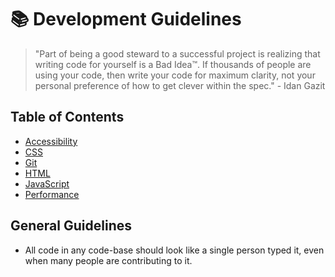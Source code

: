 # 📚 Development Guidelines

> "Part of being a good steward to a successful project is realizing that
> writing code for yourself is a Bad Idea™. If thousands of people are using
> your code, then write your code for maximum clarity, not your personal
> preference of how to get clever within the spec." - Idan Gazit

## Table of Contents

* [Accessibility](./accessibility.md/)
* [CSS](./css.md/)
* [Git](./git.md/)
* [HTML](./html.md/)
* [JavaScript](./javascript.md/)
* [Performance](./performance.md/)

## General Guidelines

* All code in any code-base should look like a single person typed it, even
  when many people are contributing to it.